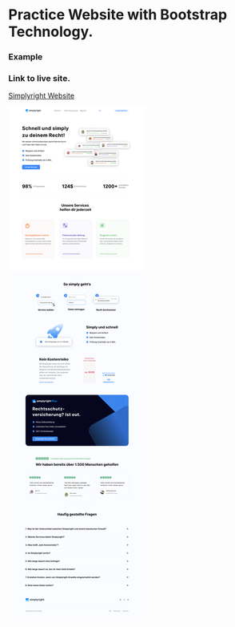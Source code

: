 # Practice Website with Bootstrap Technology.

### Example

### Link to live site.

[Simplyright Website](https://simplyright.netlify.app/)

![](./assets/homepage.png)
